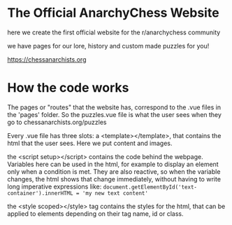 # The Official AnarchyChess Website

here we create the first official website for the r/anarchychess community

we have pages for our lore, history and custom made puzzles for you!

https://chessanarchists.org


# How the code works
The pages or "routes" that the website has, correspond to the .vue files in the 'pages' folder.
So the puzzles.vue file is what the user sees when they go to chessanarchists.org/puzzles

Every .vue file has three slots:
a \<template>\</template>, that contains the html that the user sees. Here we put content and images.

the \<script setup>\</script> contains the code behind the webpage. Variables here can be used in the html, for example to display an element only when a condition is met. They are also reactive, so when the variable changes, the html shows that change immediately, without having to write long imperative expressions like:
```document.getElementById('text-container').innerHTML = 'my new text content'```

the \<style scoped>\</style> tag contains the styles for the html, that can be applied to elements depending on their tag name, id or class.